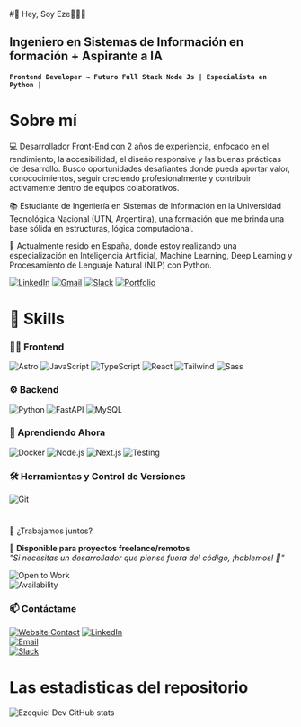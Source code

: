 #👋 Hey, Soy Eze👨🏻‍💻

## Ingeniero en Sistemas de Información en formación + Aspirante a IA
**`Frontend Developer → Futuro Full Stack Node Js | Especialista en Python |`**

<h1>Sobre mí</h1>
<p>
💻 Desarrollador Front-End con 2 años de experiencia, enfocado en el rendimiento, la accesibilidad, el diseño responsive y las buenas prácticas de desarrollo. Busco oportunidades desafiantes donde pueda aportar valor, conococimientos, seguir creciendo profesionalmente y contribuir activamente dentro de equipos colaborativos.

</p>

<p> 
  📚 Estudiante de Ingeniería en Sistemas de Información en la Universidad Tecnológica Nacional (UTN, Argentina), una formación que me brinda una base sólida en estructuras, lógica computacional.
</p>

<p>
🧠 Actualmente resido en España, donde estoy realizando una especialización en Inteligencia Artificial, Machine Learning, Deep Learning y Procesamiento de Lenguaje Natural (NLP) con Python.
</p>

[![LinkedIn](https://img.shields.io/badge/linkedin-%230077B5.svg?style=for-the-badge&logo=linkedin&logoColor=white)](www.linkedin.com/in/ezequiel-suarez-dev)
[![Gmail](https://img.shields.io/badge/Gmail-D14836?style=for-the-badge&logo=gmail&logoColor=white)](mailto:ezequielsuarez.dev@gmail.com)
[![Slack](https://img.shields.io/badge/Slack-4A154B?style=for-the-badge&logo=slack&logoColor=white)](https://ezequiel-dev.slack.com/archives/C076K6KB4AF)
[![Portfolio](https://img.shields.io/badge/Portfolio-%20Ezequiel%20Suárez-%230077B5?style=for-the-badge&logo=google-chrome&logoColor=white)](https://www.ezequielsuarez-dev.com/)

# 🚀 Skills

### 👨‍💻 Frontend 
![Astro](https://img.shields.io/badge/Astro-FF5D01?logo=astro&logoColor=white)
![JavaScript](https://img.shields.io/badge/JavaScript-F7DF1E?logo=javascript&logoColor=black)
![TypeScript](https://img.shields.io/badge/TypeScript-3178C6?logo=typescript&logoColor=white)
![React](https://img.shields.io/badge/react-%2320232a.svg?style=for-the-badge&logo=react&logoColor=%2361DAFB)
![Tailwind](https://img.shields.io/badge/Tailwind-06B6D4?logo=tailwind-css&logoColor=white)
![Sass](https://img.shields.io/badge/Sass-CC6699?logo=sass&logoColor=white)

### ⚙️ Backend
![Python](https://img.shields.io/badge/Python-3776AB?logo=python&logoColor=white)
![FastAPI](https://img.shields.io/badge/FastAPI-009688?logo=fastapi&logoColor=white)
![MySQL](https://img.shields.io/badge/MySQL-4479A1?logo=mysql&logoColor=white)

### 🌱 Aprendiendo Ahora
![Docker](https://img.shields.io/badge/Docker-2496ED?logo=docker&logoColor=white)
![Node.js](https://img.shields.io/badge/Node.js-339933?logo=node.js&logoColor=white)
![Next.js](https://img.shields.io/badge/Next.js-000000?logo=next.js&logoColor=white)
![Testing](https://img.shields.io/badge/Testing-25C2A0?logo=jest&logoColor=white)

### 🛠️ Herramientas y Control de Versiones  
![Git](https://img.shields.io/badge/Git-F05032?style=for-the-badge&logo=git&logoColor=white)

#
💼 ¿Trabajamos juntos?

**🚀 Disponible para proyectos freelance/remotos**  
*"Si necesitas un desarrollador que piense fuera del código, ¡hablemos! 🌟"*

![Open to Work](https://img.shields.io/badge/Open_to_Work-Freelance/Remoto-2ECC71)  
![Availability](https://img.shields.io/badge/Disponibilidad-UTC%2B1_(España)-blueviolet)

### 📫 Contáctame
[![Website Contact](https://img.shields.io/badge/📩_Formulario_de_Contacto-FF7139?logo=google-forms)](https://www.ezequielsuarez-dev.com/#contactos)
[![LinkedIn](https://img.shields.io/badge/Contacto_LinkedIn-0A66C2?logo=linkedin&logoColor=white)](tu-url-linkedin)  
[![Email](https://img.shields.io/badge/Email_Profesional-EA4335?logo=gmail&logoColor=white)](mailto:tu-email@example.com)  
[![Slack](https://img.shields.io/badge/Chat_por_Slack-4A154B?logo=slack&logoColor=white)](tu-enlace-slack)

# Las estadisticas del repositorio
![Ezequiel Dev GitHub stats](https://github-readme-stats.vercel.app/api?username=ezequiel-dev93&show_icons=true&theme=transparent)
